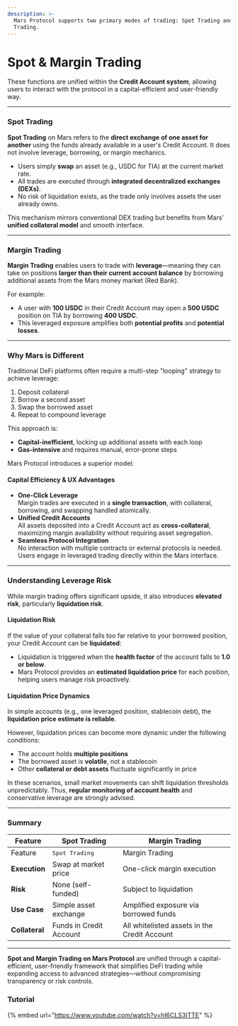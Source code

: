 ```yaml
---
description: >-
  Mars Protocol supports two primary modes of trading: Spot Trading and Margin
  Trading.
---
```


# Spot & Margin Trading

These functions are unified within the **Credit Account system**, allowing users to interact with the protocol in a capital-efficient and user-friendly way.

***

### Spot Trading

**Spot Trading** on Mars refers to the **direct exchange of one asset for another** using the funds already available in a user's Credit Account. It does not involve leverage, borrowing, or margin mechanics.

* Users simply **swap** an asset (e.g., USDC for TIA) at the current market rate.
* All trades are executed through **integrated decentralized exchanges (DEXs)**.
* No risk of liquidation exists, as the trade only involves assets the user already owns.

This mechanism mirrors conventional DEX trading but benefits from Mars’ **unified collateral model** and smooth interface.

***

### Margin Trading

**Margin Trading** enables users to trade with **leverage**—meaning they can take on positions **larger than their current account balance** by borrowing additional assets from the Mars money market (Red Bank).

For example:

* A user with **100 USDC** in their Credit Account may open a **500 USDC** position on TIA by borrowing **400 USDC**.
* This leveraged exposure amplifies both **potential profits** and **potential losses**.

***

### Why Mars is Different

Traditional DeFi platforms often require a multi-step "looping" strategy to achieve leverage:

1. Deposit collateral
2. Borrow a second asset
3. Swap the borrowed asset
4. Repeat to compound leverage

This approach is:

* **Capital-inefficient**, locking up additional assets with each loop
* **Gas-intensive** and requires manual, error-prone steps

Mars Protocol introduces a superior model:

#### Capital Efficiency & UX Advantages

* **One-Click Leverage**\
  Margin trades are executed in a **single transaction**, with collateral, borrowing, and swapping handled atomically.
* **Unified Credit Accounts**\
  All assets deposited into a Credit Account act as **cross-collateral**, maximizing margin availability without requiring asset segregation.
* **Seamless Protocol Integration**\
  No interaction with multiple contracts or external protocols is needed. Users engage in leveraged trading directly within the Mars interface.

***

### Understanding Leverage Risk

While margin trading offers significant upside, it also introduces **elevated risk**, particularly **liquidation risk**.

#### Liquidation Risk

If the value of your collateral falls too far relative to your borrowed position, your Credit Account can be **liquidated**:

* Liquidation is triggered when the **health factor** of the account falls to **1.0 or below**.
* Mars Protocol provides an **estimated liquidation price** for each position, helping users manage risk proactively.

#### Liquidation Price Dynamics

In simple accounts (e.g., one leveraged position, stablecoin debt), the **liquidation price estimate is reliable**.

However, liquidation prices can become more dynamic under the following conditions:

* The account holds **multiple positions**
* The borrowed asset is **volatile**, not a stablecoin
* Other **collateral or debt assets** fluctuate significantly in price

In these scenarios, small market movements can shift liquidation thresholds unpredictably. Thus, **regular monitoring of account health** and conservative leverage are strongly advised.

***

### Summary

| Feature        | Spot Trading            | Margin Trading                               |
| -------------- | ----------------------- | -------------------------------------------- |
| Feature        | <kbd>Spot Trading</kbd> | Margin Trading                               |
| **Execution**  | Swap at market price    | One-click margin execution                   |
| **Risk**       | None (self-funded)      | Subject to liquidation                       |
| **Use Case**   | Simple asset exchange   | Amplified exposure via borrowed funds        |
| **Collateral** | Funds in Credit Account | All whitelisted assets in the Credit Account |

***

**Spot and Margin Trading on Mars Protocol** are unified through a capital-efficient, user-friendly framework that simplifies DeFi trading while expanding access to advanced strategies—without compromising transparency or risk controls.

### Tutorial

{% embed url="https://www.youtube.com/watch?v=hI6CLS3lTTE" %}

